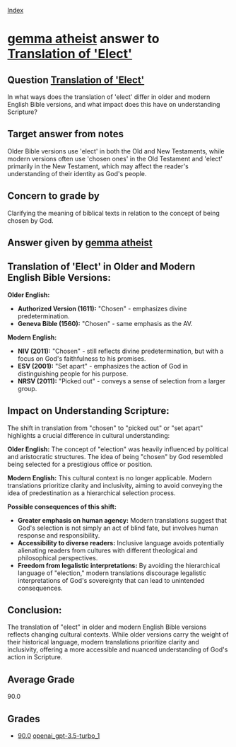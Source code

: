 
[Index](../../../index.md)
# [gemma atheist](../../answering_models/gemma_atheist.md) answer to [Translation of 'Elect'](../../questions/Translation_of_'Elect'.md)

## Question [Translation of 'Elect'](../../questions/Translation_of_'Elect'.md)
In what ways does the translation of 'elect' differ in older and modern English Bible versions, and what impact does this have on understanding Scripture?

## Target answer from notes
Older Bible versions use 'elect' in both the Old and New Testaments, while modern versions often use 'chosen ones' in the Old Testament and 'elect' primarily in the New Testament, which may affect the reader's understanding of their identity as God's people.

## Concern to grade by
Clarifying the meaning of biblical texts in relation to the concept of being chosen by God.

## Answer given by [gemma atheist](../../answering_models/gemma_atheist.md)
## Translation of 'Elect' in Older and Modern English Bible Versions:

**Older English:**

* **Authorized Version (1611):** "Chosen" - emphasizes divine predetermination.
* **Geneva Bible (1560):** "Chosen" - same emphasis as the AV.

**Modern English:**

* **NIV (2011):** "Chosen" - still reflects divine predetermination, but with a focus on God's faithfulness to his promises.
* **ESV (2001):** "Set apart" - emphasizes the action of God in distinguishing people for his purpose.
* **NRSV (2011):** "Picked out" - conveys a sense of selection from a larger group.

## Impact on Understanding Scripture:

The shift in translation from "chosen" to "picked out" or "set apart" highlights a crucial difference in cultural understanding:

**Older English:** The concept of "election" was heavily influenced by political and aristocratic structures. The idea of being "chosen" by God resembled being selected for a prestigious office or position.

**Modern English:** This cultural context is no longer applicable. Modern translations prioritize clarity and inclusivity, aiming to avoid conveying the idea of predestination as a hierarchical selection process.

**Possible consequences of this shift:**

* **Greater emphasis on human agency:** Modern translations suggest that God's selection is not simply an act of blind fate, but involves human response and responsibility.
* **Accessibility to diverse readers:** Inclusive language avoids potentially alienating readers from cultures with different theological and philosophical perspectives.
* **Freedom from legalistic interpretations:** By avoiding the hierarchical language of "election," modern translations discourage legalistic interpretations of God's sovereignty that can lead to unintended consequences.

## Conclusion:

The translation of "elect" in older and modern English Bible versions reflects changing cultural contexts. While older versions carry the weight of their historical language, modern translations prioritize clarity and inclusivity, offering a more accessible and nuanced understanding of God's action in Scripture.

## Average Grade
90.0

## Grades
 * [90.0](./Translation_of_'Elect'_grades/openai_gpt-3.5-turbo_1.md) [openai_gpt-3.5-turbo_1](../../answering_models/openai_gpt-3.5-turbo_1.md)

